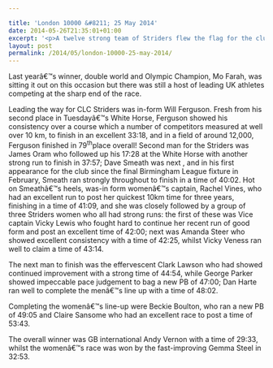 ```yaml
---

title: 'London 10000 &#8211; 25 May 2014'
date: 2014-05-26T21:35:01+01:00
excerpt: '<p>A twelve strong team of Striders flew the flag for the club in the big city at the London 10000 on Sunday 25 May 2014.</p>'
layout: post
permalink: /2014/05/london-10000-25-may-2014/
---
```

Last yearâ€™s winner, double world and Olympic Champion, Mo Farah, was sitting it out on this occasion but there was still a host of leading UK athletes competing at the sharp end of the race.

Leading the way for CLC Striders was in-form Will Ferguson. Fresh from his second place in Tuesdayâ€™s White Horse, Ferguson showed his consistency over a course which a number of competitors measured at well over 10 km, to finish in an excellent 33:18, and in a field of around 12,000, Ferguson finished in 79<sup>th</sup>place overall! Second man for the Striders was James Oram who followed up his 17:28 at the White Horse with another strong run to finish in 37:57; Dave Smeath was next , and in his first appearance for the club since the final Birmingham League fixture in February, Smeath ran strongly throughout to finish in a time of 40:02. Hot on Smeathâ€™s heels, was-in form womenâ€™s captain, Rachel Vines, who had an excellent run to post her quickest 10km time for three years, finishing in a time of 41:09, and she was closely followed by a group of three Striders women who all had strong runs: the first of these was Vice captain Vicky Lewis who fought hard to continue her recent run of good form and post an excellent time of 42:00; next was Amanda Steer who showed excellent consistency with a time of 42:25, whilst Vicky Veness ran well to claim a time of 43:14.

The next man to finish was the effervescent Clark Lawson who had showed continued improvement with a strong time of 44:54, while George Parker showed impeccable pace judgement to bag a new PB of 47:00; Dan Harte ran well to complete the menâ€™s line up with a time of 48:02.

Completing the womenâ€™s line-up were Beckie Boulton, who ran a new PB of 49:05 and Claire Sansome who had an excellent race to post a time of 53:43.

The overall winner was GB international Andy Vernon with a time of 29:33, whilst the womenâ€™s race was won by the fast-improving Gemma Steel in 32:53.</p>